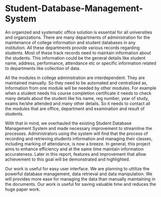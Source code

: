 # Student-Database-Management-System

An organized and systematic office solution is essential for all universities and organizations. There are many departments of administration for the maintenance of college information and student databases in any institution. All these departments provide various records regarding students. Most of these track records need to maintain information about the students. This information could be the general details like student name, address, performance, attendance etc or specific information related to departments like collection of data.

All the modules in college administration are interdependent. They are maintained manually. So they need to be automated and centralized as, Information from one module will be needed by other modules. For example when a student needs his course completion certificate it needs to check many details about the student like his name, reg number, year of study, exams he/she attended and many other details. So it needs to contact all the modules that are office, department and examination and result of students.

With that in mind, we overhauled the existing Student Database Management System and made necessary improvement to streamline the processes. Administrators using the system will find that the process of recording and retrieving students information and managing their classes, including marking of attendance, is now a breeze. In general, this project aims to enhance efficiency and at the same time maintain information accurateness. Later in this report, features and improvement that allow achievement to this goal will be demonstrated and highlighted.

Our work is useful for easy user interface. We are planning to uttilize the powerful database management, data retrieval and data manipulation. We will provides more ease for managing the data than manually maintaining in the documents. Our work is useful for saving valuable time and reduces the huge paper work.
